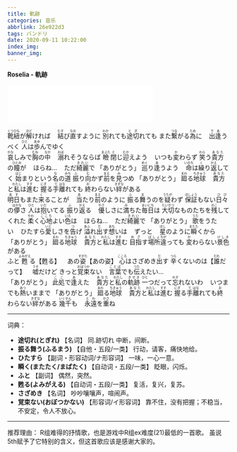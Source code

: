 ```yaml
---
title: 軌跡
categories: 音乐
abbrlink: 26e922d3
tags: バンドリ
date: 2020-09-11 10:22:00
index_img:
banner_img:
---
```

**Roselia - 軌跡**
<iframe frameborder="no" border="0" marginwidth="0" marginheight="0" width=330 height=86 src="//music.163.com/outchain/player?type=2&id=546723071&auto=0&height=66"></iframe>

<ruby>靴紐<rt>くつひも</rt></ruby>が<ruby>解<rt>ほど</rt></ruby>ければ&nbsp;&nbsp;&nbsp;&nbsp;<ruby>結<rt>むす</rt></ruby>び<ruby>直<rt>なお</rt></ruby>すように
<ruby>別<rt>わか</rt></ruby>れても<ruby>途切<rt>とぎ</rt></ruby>れても
また<ruby>繋<rt>つな</rt></ruby>がる<ruby>為<rt>ため</rt></ruby>に&nbsp;&nbsp;&nbsp;&nbsp;<ruby>出<rt>で</rt></ruby><ruby>逢<rt>あ</rt></ruby>うべく
<ruby>人<rt>ひと</rt></ruby>は<ruby>歩<rt>あゆ</rt></ruby>んでゆく
<br>
<ruby>哀<rt>かな</rt></ruby>しみで<ruby>胸<rt>むね</rt></ruby>の<ruby>中<rt>なか</rt></ruby>&nbsp;&nbsp;&nbsp;&nbsp;<ruby>溺<rt>おぼ</rt></ruby>れそうならば
<ruby>瞼<rt>まぶた</rt></ruby><ruby>閉<rt>と</rt></ruby>じ<ruby>迎<rt>むか</rt></ruby>えよう&nbsp;&nbsp;&nbsp;&nbsp;いつも<ruby>変<rt>か</rt></ruby>わらず
<ruby>笑<rt>わら</rt></ruby>う<ruby>貴方<rt>あなた</rt></ruby>の<ruby>瞳<rt>ひとみ</rt></ruby>が&nbsp;&nbsp;&nbsp;&nbsp;ほらね…&nbsp;&nbsp;&nbsp;&nbsp;ただ<ruby>綺麗<rt>きれい</rt></ruby>で
「ありがとう」
<ruby>巡<rt>めぐ</rt></ruby>り<ruby>逢<rt>あ</rt></ruby>うよう&nbsp;&nbsp;&nbsp;&nbsp;<ruby>命<rt>いのち</rt></ruby>は<ruby>繰<rt>く</rt></ruby>り<ruby>返<rt>かえ</rt></ruby>してく
<ruby>始<rt>はじ</rt></ruby>まりという<ruby>名<rt>な</rt></ruby>の<ruby>道<rt>みち</rt></ruby>
<ruby>振<rt>ふ</rt></ruby>り<ruby>向<rt>む</rt></ruby>かず<ruby>前<rt>まえ</rt></ruby>を<ruby>見<rt>み</rt></ruby>つめ
「ありがとう」
<ruby>廻<rt>まわ</rt></ruby>る<ruby>地球<rt>ちきゅう</rt></ruby>&nbsp;&nbsp;&nbsp;&nbsp;<ruby>貴方<rt>あなた</rt></ruby>と<ruby>私<rt>わたし</rt></ruby>は<ruby>進<rt>すす</rt></ruby>む
<ruby>握<rt>にぎ</rt></ruby>る<ruby>手<rt>て</rt></ruby><ruby>離<rt>はな</rt></ruby>れても
<ruby>終<rt>お</rt></ruby>わらない<ruby>絆<rt>きずな</rt></ruby>がある
<br>
<ruby>明日<rt>あす</rt></ruby>もまた<ruby>来<rt>く</rt></ruby>ることが&nbsp;&nbsp;&nbsp;&nbsp;<ruby>当<rt>あ</rt></ruby>たり<ruby>前<rt>まえ</rt></ruby>のように
<ruby>振<rt>ふ</rt></ruby>る<ruby>舞<rt>ま</rt></ruby>うのを<ruby>疑<rt>うたが</rt></ruby>わず
<ruby>保証<rt>ほしょう</rt></ruby>もない<ruby>日々<rt>ひび</rt></ruby>の<ruby>儚<rt>はかな</rt></ruby>さ
<ruby>人<rt>ひと</rt></ruby>は<ruby>抱<rt>いだ</rt></ruby>いてる
<ruby>振<rt>ふ</rt></ruby>り<ruby>返<rt>かえ</rt></ruby>る&nbsp;&nbsp;&nbsp;&nbsp;<ruby>優<rt>やさ</rt></ruby>しさに<ruby>満<rt>み</rt></ruby>ちた<ruby>毎日<rt>まいにち</rt></ruby>は
<ruby>大切<rt>たいせつ</rt></ruby>なものたちを<ruby>残<rt>のこ</rt></ruby>してくれた
<ruby>柔<rt>やわ</rt></ruby>く<ruby>心地<rt>ここち</rt></ruby>よい<ruby>色<rt>いろ</rt></ruby>は&nbsp;&nbsp;&nbsp;&nbsp;ほらね…&nbsp;&nbsp;&nbsp;&nbsp;ただ<ruby>綺麗<rt>きれい</rt></ruby>で
「ありがとう」
<ruby>歌<rt>うた</rt></ruby>をうたい&nbsp;&nbsp;&nbsp;&nbsp;ひたすら<ruby>愛<rt>いと</rt></ruby>しさを<ruby>告<rt>つ</rt></ruby>げ
<ruby>溢<rt>あふ</rt></ruby>れ<ruby>出<rt>だ</rt></ruby>す<ruby>想<rt>あも</rt></ruby>いは&nbsp;&nbsp;&nbsp;&nbsp;ずっと&nbsp;&nbsp;&nbsp;&nbsp;<ruby>星<rt>ほし</rt></ruby>のように<ruby>瞬<rt>またた</rt></ruby>くから
「ありがとう」
<ruby>廻<rt>まわ</rt></ruby>る<ruby>地球<rt>ちきゅう</rt></ruby>&nbsp;&nbsp;&nbsp;&nbsp;<ruby>貴方<rt>あなた</rt></ruby>と<ruby>私<rt>わたし</rt></ruby>は<ruby>進<rt>すす</rt></ruby>む
<ruby>目指<rt>めざ</rt></ruby>す<ruby>場所<rt>ばしょ</rt></ruby><ruby>違<rt>ちが</rt></ruby>っても
<ruby>変<rt>か</rt></ruby>わらない<ruby>景色<rt>けしき</rt></ruby>がある
<br>
ふと<ruby>甦<rt>よみがえ</rt></ruby>る【甦る】&nbsp;&nbsp;&nbsp;&nbsp;あの<ruby>姿<rt>すがた</rt></ruby>【あの姿】
<ruby>心<rt>こころ</rt></ruby>はさざめき<ruby>出<rt>だ</rt></ruby>す
<ruby>辛<rt>つら</rt></ruby>くないのは【<ruby>誰<rt>だれ</rt></ruby>だって】&nbsp;&nbsp;&nbsp;&nbsp;<ruby>嘘<rt>うそ</rt></ruby>だけど
きっと<ruby>覚束<rt>おぼつか</rt></ruby>ない&nbsp;&nbsp;&nbsp;&nbsp;<ruby>言葉<rt>ことば</rt></ruby>でも<ruby>伝<rt>つた</rt></ruby>えたい…
<br>
「ありがとう」
<ruby>此処<rt>ここ</rt></ruby>で<ruby>逢<rt>あ</rt></ruby>えた&nbsp;&nbsp;&nbsp;&nbsp;<ruby>貴方<rt>あなた</rt></ruby>と<ruby>私<rt>わたし</rt></ruby>の<ruby>軌跡<rt>きせき</rt></ruby>
<ruby>一<rt>ひと</rt></ruby>つだって<ruby>忘<rt>わす</rt></ruby>れないわ&nbsp;&nbsp;&nbsp;&nbsp;いつまでも<ruby>熱<rt>あつ</rt></ruby>いままで
「ありがとう」
<ruby>廻<rt>まわ</rt></ruby>る<ruby>地球<rt>ちきゅう</rt></ruby>&nbsp;&nbsp;&nbsp;&nbsp;<ruby>貴方<rt>あなた</rt></ruby>と<ruby>私<rt>わたし</rt></ruby>は<ruby>進<rt>すす</rt></ruby>む
<ruby>握<rt>にぎ</rt></ruby>る<ruby>手<rt>て</rt></ruby><ruby>離<rt>はな</rt></ruby>れても
<ruby>終<rt>お</rt></ruby>わらない<ruby>絆<rt>きずな</rt></ruby>がある
<ruby>幾千<rt>いくせん</rt></ruby>も&nbsp;&nbsp;&nbsp;&nbsp;<ruby>永遠<rt>とわ</rt></ruby>を<ruby>重<rt>かさ</rt></ruby>ね

---
词典：
+ **途切れ(とぎれ)**
【名词】 同.跡切れ 中断，间断。
+ **振る舞う(ふるまう)** 
【自他・五段/一类】 行动，请客，痛快地给。
+ **ひたすら**
【副词・形容动词/ナ形容词】 一味，一心一意。
+ **瞬く(またたく/まばたく)**
【自动词・五段/一类】 眨眼，闪烁。
+ **ふと**
【副词】 偶然，突然。
+ **甦る(よみがえる)**
【自动词・五段/一类】 复活，复兴，复苏。
+ **さざめき**
【名词】 吵吵嚷嚷声，喧闹声。
+ **覚束ない(おぼつかない)**
【形容词/イ形容词】 靠不住，没有把握；不稳当，不安定，令人不放心。

---
推荐理由：
R组难得的抒情歌，也是游戏中R组ex难度(21)最低的一首歌。
虽说5th赋予了它特别的含义，但这首歌应该是感谢大家的。

